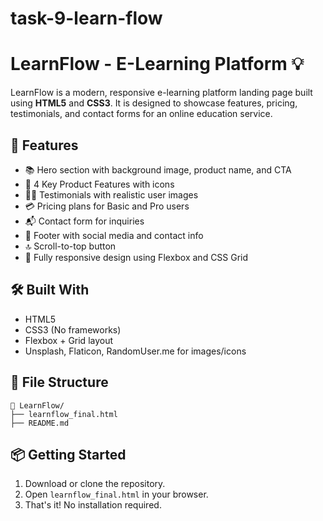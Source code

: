 # task-9-learn-flow
# LearnFlow - E-Learning Platform 💡

LearnFlow is a modern, responsive e-learning platform landing page built using **HTML5** and **CSS3**. It is designed to showcase features, pricing, testimonials, and contact forms for an online education service.

## 🚀 Features

- 📚 Hero section with background image, product name, and CTA
- 💼 4 Key Product Features with icons
- 🧑‍💻 Testimonials with realistic user images
- 💳 Pricing plans for Basic and Pro users
- 📬 Contact form for inquiries
- 🔗 Footer with social media and contact info
- 🔝 Scroll-to-top button
- 🎨 Fully responsive design using Flexbox and CSS Grid

## 🛠 Built With

- HTML5
- CSS3 (No frameworks)
- Flexbox + Grid layout
- Unsplash, Flaticon, RandomUser.me for images/icons

## 📂 File Structure

```
📁 LearnFlow/
├── learnflow_final.html
├── README.md
```


## 📦 Getting Started

1. Download or clone the repository.
2. Open `learnflow_final.html` in your browser.
3. That's it! No installation required.

